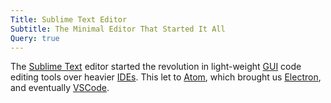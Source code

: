 ```yaml
---
Title: Sublime Text Editor
Subtitle: The Minimal Editor That Started It All
Query: true
---
```


The [Sublime Text](https://www.sublimetext.com) editor started the revolution in light-weight [GUI](/what/hci/ui/graphic/) code editing tools over heavier [IDEs](https://duck.com/lite?kae=t&q=IDEs). This let to [Atom](/tools/editors/atom/), which brought us [Electron](/what/electron/), and eventually [VSCode](/tools/editors/vscode/).

